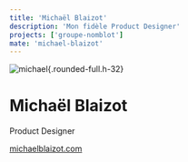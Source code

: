 ```yaml
---
title: 'Michaël Blaizot'
description: 'Mon fidèle Product Designer'
projects: ['groupe-nomblot']
mate: 'michael-blaizot'
---
```


![michael](/assets/images/team/michael-blaizot/profile.jpg){.rounded-full.h-32}
# Michaël Blaizot

Product Designer

[michaelblaizot.com](https://michaelblaizot.com)

